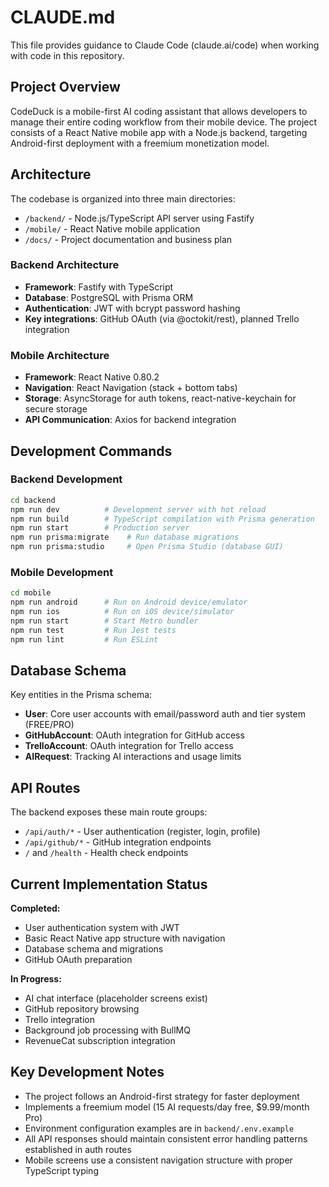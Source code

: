 # CLAUDE.md

This file provides guidance to Claude Code (claude.ai/code) when working with code in this repository.

## Project Overview

CodeDuck is a mobile-first AI coding assistant that allows developers to manage their entire coding workflow from their mobile device. The project consists of a React Native mobile app with a Node.js backend, targeting Android-first deployment with a freemium monetization model.

## Architecture

The codebase is organized into three main directories:
- `/backend/` - Node.js/TypeScript API server using Fastify
- `/mobile/` - React Native mobile application
- `/docs/` - Project documentation and business plan

### Backend Architecture
- **Framework**: Fastify with TypeScript
- **Database**: PostgreSQL with Prisma ORM
- **Authentication**: JWT with bcrypt password hashing
- **Key integrations**: GitHub OAuth (via @octokit/rest), planned Trello integration

### Mobile Architecture
- **Framework**: React Native 0.80.2
- **Navigation**: React Navigation (stack + bottom tabs)
- **Storage**: AsyncStorage for auth tokens, react-native-keychain for secure storage
- **API Communication**: Axios for backend integration

## Development Commands

### Backend Development
```bash
cd backend
npm run dev          # Development server with hot reload
npm run build        # TypeScript compilation with Prisma generation
npm run start        # Production server
npm run prisma:migrate    # Run database migrations
npm run prisma:studio     # Open Prisma Studio (database GUI)
```

### Mobile Development
```bash
cd mobile
npm run android      # Run on Android device/emulator
npm run ios          # Run on iOS device/simulator
npm run start        # Start Metro bundler
npm run test         # Run Jest tests
npm run lint         # Run ESLint
```

## Database Schema

Key entities in the Prisma schema:
- **User**: Core user accounts with email/password auth and tier system (FREE/PRO)
- **GitHubAccount**: OAuth integration for GitHub access
- **TrelloAccount**: OAuth integration for Trello access
- **AIRequest**: Tracking AI interactions and usage limits

## API Routes

The backend exposes these main route groups:
- `/api/auth/*` - User authentication (register, login, profile)
- `/api/github/*` - GitHub integration endpoints
- `/` and `/health` - Health check endpoints

## Current Implementation Status

**Completed:**
- User authentication system with JWT
- Basic React Native app structure with navigation
- Database schema and migrations
- GitHub OAuth preparation

**In Progress:**
- AI chat interface (placeholder screens exist)
- GitHub repository browsing
- Trello integration
- Background job processing with BullMQ
- RevenueCat subscription integration

## Key Development Notes

- The project follows an Android-first strategy for faster deployment
- Implements a freemium model (15 AI requests/day free, $9.99/month Pro)
- Environment configuration examples are in `backend/.env.example`
- All API responses should maintain consistent error handling patterns established in auth routes
- Mobile screens use a consistent navigation structure with proper TypeScript typing